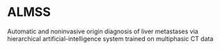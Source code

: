 # ALMSS
Automatic and noninvasive origin diagnosis of liver metastases via hierarchical artificial-intelligence system trained on multiphasic CT data
